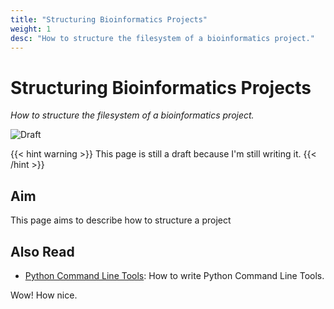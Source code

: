 ```yaml
---
title: "Structuring Bioinformatics Projects"
weight: 1
desc: "How to structure the filesystem of a bioinformatics project."
---
```


# Structuring Bioinformatics Projects
*How to structure the filesystem of a bioinformatics project.*

![Draft](https://img.shields.io/badge/status-draft-red)

{{< hint warning >}}
This page is still a draft because I'm still writing it.
{{< /hint >}}

## Aim
This page aims to describe how to structure a project 

## Also Read
- [Python Command Line Tools](/handbook/writing_code/python_tools.md): How to write Python Command Line Tools.

Wow! How nice.
